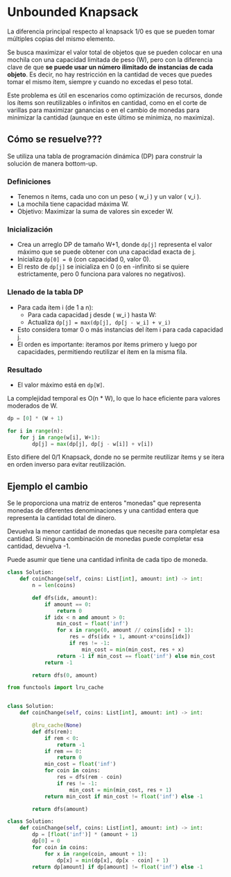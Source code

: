 # Unbounded Knapsack

 La diferencia principal respecto al knapsack 1/0 es que se pueden tomar múltiples copias del mismo elemento.

 Se busca maximizar el valor total de objetos que se pueden colocar en una mochila con una capacidad limitada de peso \(W\), pero con la diferencia clave de que **se puede usar un número ilimitado de instancias de cada objeto**. Es decir, no hay restricción en la cantidad de veces que puedes tomar el mismo ítem, siempre y cuando no excedas el peso total.

Este problema es útil en escenarios como optimización de recursos, donde los ítems son reutilizables o infinitos en cantidad, como en el corte de varillas para maximizar ganancias o en el cambio de monedas para minimizar la cantidad (aunque en este último se minimiza, no maximiza).


## Cómo se resuelve???

Se utiliza una tabla de programación dinámica (DP) para construir la solución de manera bottom-up. 

### **Definiciones**

- Tenemos n ítems, cada uno con un peso \( w_i \) y un valor \( v_i \).
- La mochila tiene capacidad máxima W.
- Objetivo: Maximizar la suma de valores sin exceder W.

### **Inicialización**

- Crea un arreglo DP de tamaño W+1, donde `dp[j]` representa el valor máximo que se puede obtener con una capacidad exacta de j.
- Inicializa `dp[0] = 0` (con capacidad 0, valor 0).
- El resto de `dp[j]` se inicializa en 0 (o en -infinito si se quiere estrictamente, pero 0 funciona para valores no negativos).

### **Llenado de la tabla DP**

- Para cada ítem i (de 1 a n):
    - Para cada capacidad j desde \( w_i \) hasta W:
    - Actualiza `dp[j] = max(dp[j], dp[j - w_i] + v_i)`
- Esto considera tomar 0 o más instancias del ítem i para cada capacidad j.
- El orden es importante: iteramos por ítems primero y luego por capacidades, permitiendo reutilizar el ítem en la misma fila.

### **Resultado**
- El valor máximo está en `dp[W]`.

La complejidad temporal es O(n * W), lo que lo hace eficiente para valores moderados de W.

```python title="Pseudocodigo"
dp = [0] * (W + 1)

for i in range(n):
    for j in range(w[i], W+1):
        dp[j] = max(dp[j], dp[j - w[i]] + v[i])
```

Esto difiere del 0/1 Knapsack, donde no se permite reutilizar ítems y se itera en orden inverso para evitar reutilización.

## Ejemplo el cambio

Se le proporciona una matriz de enteros "monedas" que representa monedas de diferentes denominaciones y una cantidad entera que representa la cantidad total de dinero.

Devuelva la menor cantidad de monedas que necesite para completar esa cantidad. Si ninguna combinación de monedas puede completar esa cantidad, devuelva -1.

Puede asumir que tiene una cantidad infinita de cada tipo de moneda.

```python title="Solución no eficiente" linenums="1"
class Solution:
    def coinChange(self, coins: List[int], amount: int) -> int:
        n = len(coins)

        def dfs(idx, amount):
            if amount == 0:
                return 0
            if idx < n and amount > 0:
                min_cost = float('inf')
                for x in range(0, amount // coins[idx] + 1):
                    res = dfs(idx + 1, amount-x*coins[idx])
                    if res != -1:
                        min_cost = min(min_cost, res + x)
                return -1 if min_cost == float('inf') else min_cost
            return -1

        return dfs(0, amount)
```

```python title="Solucion Top-Down" linenums="1"
from functools import lru_cache


class Solution:
    def coinChange(self, coins: List[int], amount: int) -> int:

        @lru_cache(None)
        def dfs(rem):
            if rem < 0:
                return -1
            if rem == 0:
                return 0
            min_cost = float('inf')
            for coin in coins:
                res = dfs(rem - coin)
                if res != -1:
                    min_cost = min(min_cost, res + 1)
            return min_cost if min_cost != float('inf') else -1

        return dfs(amount)

```


```python title="Solucion Bottom-Up" linenums="1"
class Solution:
    def coinChange(self, coins: List[int], amount: int) -> int:
        dp = [float('inf')] * (amount + 1)
        dp[0] = 0
        for coin in coins:
            for x in range(coin, amount + 1):
                dp[x] = min(dp[x], dp[x - coin] + 1)
        return dp[amount] if dp[amount] != float('inf') else -1 

```